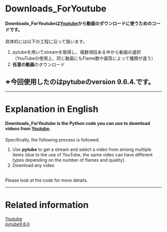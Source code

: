 # Downloads_ForYoutube
#### Downloads_ForYoutubeは[Youtube](https://www.youtube.com/)から動画のダウンロードに使うためのコードです。<br>
具体的には以下の工程に沿って扱います。<br>
1. pytubeを用いてstreamを取得し、複数項目ある中から動画の選択（YouTubeの使用上、同じ動画にもFlame数や画質によって種類が違う）<br>
1. **任意の動画**のダウンロード

※今回使用したのはpytubeのversion 9.6.4.です。
----

--- 
# Explanation in English
#### Downloads_ForYoutube is the **Python code** you can use to download videos from [Youtube](https://www.youtube.com/).<br>
Specifically, the following process is followed.<br>

1. Use **pytube** to get a stream and select a video from among multiple items (due to the use of YouTube, the same video can have different types depending on the number of flames and quality).
1. Download any video
<br>
Please look at the code for more details.

----
# Related information<br>
[Youtube](https://www.youtube.com/)<br>
[pytube9.6.0](https://pypi.org/project/pytube/)<br>
